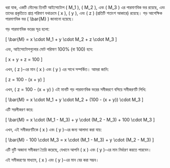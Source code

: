 ধরা যাক, একটি মৌলের তিনটি আইসোটোপ \( M_1 \), \( M_2 \), এবং \( M_3 \) এর পারমাণবিক ভর রয়েছে, এবং তাদের প্রকৃতিতে প্রাপ্ত পরিমাণ যথাক্রমে \( x \), \( y \), এবং \( z \) (প্রতিটি শতাংশ আকারে) রয়েছে। গড় আপেক্ষিক পারমাণবিক ভর \( \bar{M} \) জানানো হয়েছে। 

গড় পারমাণবিক ভরের সূত্র হলো:

\[
\bar{M} = x \cdot M_1 + y \cdot M_2 + z \cdot M_3
\]

এবং, আইসোটোপগুলোর মোট পরিমাণ 100% (বা 100) হবে:

\[
x + y + z = 100
\]

এখন, \( z \)-এর মান \( x \) এবং \( y \) এর সাথে সম্পর্কিত। আমরা জানি:

\[
z = 100 - (x + y)
\]

এখন, \( z = 100 - (x + y) \) এই মানটি গড় পারমাণবিক ভরের সমীকরণে বসিয়ে সমীকরণটি লিখি:

\[
\bar{M} = x \cdot M_1 + y \cdot M_2 + (100 - (x + y)) \cdot M_3
\]

এটি সরলীকরণ করে:

\[
\bar{M} = x \cdot (M_1 - M_3) + y \cdot (M_2 - M_3) + 100 \cdot M_3
\]

এখন, এই সমীকরণটিকে \( x \) এবং \( y \)-এর জন্য আলাদা করা যায়:

\[
\bar{M} - 100 \cdot M_3 = x \cdot (M_1 - M_3) + y \cdot (M_2 - M_3)
\]

এটি দুটি অজানা সমীকরণ তৈরি করেছে, যেখানে আপনি \( x \) এবং \( y \)-এর মান নির্ধারণ করতে পারবেন। 

এই সমীকরণের মাধ্যমে, \( x \) এবং \( y \)-এর মান বের করা সম্ভব।